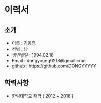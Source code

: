 <h1>이력서</h1>   
<h2>소개</h2>                                                                                                                                 
<ul>
  <li>이름 : 김동영</li>
  <li>성별 : 남</li>
  <li>생년월일 : 1994.02.18</li>
  <li>Email : dongyoung0218@gmail.com</li>
  <li>github : https://github.com/DONGYYYYY</li>
</ul>

<h2>학력사항</h2>
<ul>
  <li>한림대학교 재학 ( 2012 ~ 2018 )</li>    
  <img src="https://user-images.githubusercontent.com/37283294/48554422-b1253b80-e921-11e8-8639-032e9c7f3b3f.jpg" width="200px" height="200px></img>
</ul>


